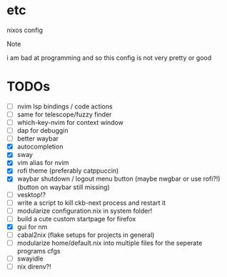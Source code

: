 # etc
nixos config

> [!NOTE]
> i am bad at programming and so this config is not very pretty or good

# TODOs
- [ ] nvim lsp bindings / code actions
- [ ] same for telescope/fuzzy finder
- [ ] which-key-nvim for context window
- [ ] dap for debuggin
- [ ] better waybar
- [x] autocompletion
- [x] sway
- [x] vim alias for nvim
- [x] rofi theme (preferably catppuccin)
- [x] waybar shutdown / logout menu button (maybe nwgbar or use rofi?!) (button on waybar still missing)
- [ ] vesktop!?
- [ ] write a script to kill ckb-next process and restart it
- [ ] modularize configuration.nix in system folder!
- [ ] build a cute custom startpage for firefox
- [x] gui for nm
- [ ] cabal2nix (flake setups for projects in general)
- [ ] modularize home/default.nix into multiple files for the seperate programs cfgs
- [ ] swayidle
- [ ] nix direnv?!

